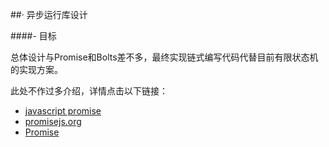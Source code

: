 ##· 异步运行库设计

####- 目标

总体设计与Promise和Bolts差不多，最终实现链式编写代码代替目前有限状态机的实现方案。

此处不作过多介绍，详情点击以下链接：

- [javascript promise][1]
- [promisejs.org][2]
- [Promise][3]















[1]:http://www.html5rocks.com/en/tutorials/es6/promises/
[2]:https://www.promisejs.org/
[3]:https://developer.mozilla.org/en/docs/Web/JavaScript/Reference/Global_Objects/Promise